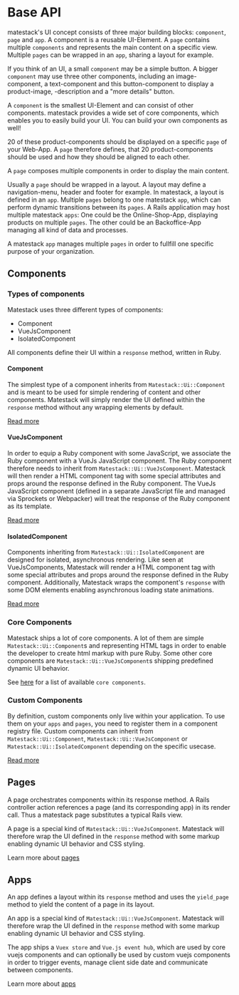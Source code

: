# Base API

matestack's UI concept consists of three major building blocks: `component`, `page` and `app`.
A component is a reusable UI-Element. A `page` contains multiple `components`
and represents the main content on a specific view. Multiple
`pages` can be wrapped in an `app`, sharing a layout for example.

If you think of an UI, a small `component` may be a simple button. A bigger `component` may
use three other components, including an image-component, a text-component and this
button-component to display a product-image, -description and a "more details" button.

A `component` is the smallest UI-Element and can consist of other components. matestack
provides a wide set of core components, which enables you to easily build your UI.
You can build your own components as well!

20 of these product-components should be displayed on a specific `page` of your Web-App.
A `page` therefore defines, that 20 product-components should be used and how they should
be aligned to each other.

A `page` composes multiple components in order to display the main content.

Usually a `page` should be wrapped in a layout. A layout may define a navigation-menu,
header and footer for example. In matestack, a layout is defined in an `app`. Multiple
`pages` belong to one matestack `app`, which can perform dynamic transitions
between its `pages`. A Rails application may host multiple matestack `apps`: One could
be the Online-Shop-App, displaying products on multiple `pages`. The other could be
an Backoffice-App managing all kind of data and processes.

A matestack `app` manages multiple `pages` in order to fullfill one specific purpose of your organization.

## Components

### Types of components

Matestack uses three different types of components:

* Component
* VueJsComponent
* IsolatedComponent

All components define their UI within a `response` method, written in Ruby.

#### Component

The simplest type of a component inherits from `Matestack::Ui::Component` and is
meant to be used for simple rendering of content and other components. Matestack
will simply render the UI defined within the `response` method without any
wrapping elements by default.

[Read more](/docs/api/base/component.md)

#### VueJsComponent

In order to equip a Ruby component with some JavaScript, we associate
the Ruby component with a VueJs JavaScript component. The Ruby component therefore needs to inherit
from `Matestack::Ui::VueJsComponent`. Matestack will then render a HTML component
tag with some special attributes and props around the response defined in the
Ruby component. The VueJs JavaScript component (defined in a separate JavaScript file and
managed via Sprockets or Webpacker) will treat the response of the Ruby
component as its template.

[Read more](/docs/api/base/vue_js_component.md)

#### IsolatedComponent

Components inheriting from `Matestack::Ui::IsolatedComponent` are designed for
isolated, asynchronous rendering. Like seen at VueJsComponents, Matestack will
render a HTML component tag with some special attributes and props around the
response defined in the Ruby component. Additionally, Matestack wraps the
component's `response` with some DOM elements enabling asynchronous loading
state animations.

[Read more](/docs/api/base/isolated_component.md)

### Core Components

Matestack ships a lot of core components. A lot of them are simple `Matestack::Ui::Component`s
and representing HTML tags in order to enable the developer to create html markup
with pure Ruby. Some other core components are `Matestack::Ui::VueJsComponent`s shipping
predefined dynamic UI behavior.

See [here](/docs/api/components/core/README.md) for a list of available `core components`.

### Custom Components

By definition, custom components only live within your application.
To use them on your `apps` and `pages`, you need to register them in a component
registry file. Custom components can inherit from `Matestack::Ui::Component`,
`Matestack::Ui::VueJsComponent` or `Matestack::Ui::IsolatedComponent` depending on
the specific usecase.

[Read more](/docs/api/components/custom/README.md)

## Pages

A page orchestrates components within its response method. A Rails controller
action references a page (and its corresponding app) in its render call. Thus a
matestack page substitutes a typical Rails view.

A page is a special kind of `Matestack::Ui::VueJsComponent`. Matestack will
therefore wrap the UI defined in the `response` method with some markup enabling
dynamic UI behavior and CSS styling.

Learn more about [pages](/docs/api/base/page.md)

## Apps

An app defines a layout within its `response` method and uses the `yield_page`
method to yield the content of a page in its layout.

An app is a special kind of `Matestack::Ui::VueJsComponent`. Matestack will
therefore wrap the UI defined in the `response` method with some markup enabling
dynamic UI behavior and CSS styling.

The app ships a `Vuex store` and `Vue.js event hub`, which are used by core vuejs
components and can optionally be used by custom vuejs components in order to
trigger events, manage client side date and communicate between components.

Learn more about [apps](/docs/api/base/app.md)
